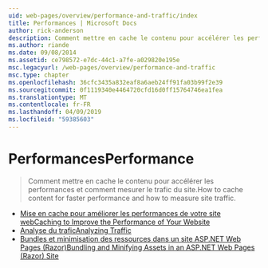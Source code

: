 ```yaml
---
uid: web-pages/overview/performance-and-traffic/index
title: Performances | Microsoft Docs
author: rick-anderson
description: Comment mettre en cache le contenu pour accélérer les performances et comment mesurer le trafic du site.
ms.author: riande
ms.date: 09/08/2014
ms.assetid: ce798572-e7dc-44c1-a7fe-a029820e195e
msc.legacyurl: /web-pages/overview/performance-and-traffic
msc.type: chapter
ms.openlocfilehash: 36cfc3435a832eaf8a6aeb24ff91fa03b99f2e39
ms.sourcegitcommit: 0f1119340e4464720cfd16d0ff15764746ea1fea
ms.translationtype: MT
ms.contentlocale: fr-FR
ms.lasthandoff: 04/09/2019
ms.locfileid: "59385603"
---
```

# <a name="performance"></a><span data-ttu-id="5a1c7-103">Performances</span><span class="sxs-lookup"><span data-stu-id="5a1c7-103">Performance</span></span>

> <span data-ttu-id="5a1c7-104">Comment mettre en cache le contenu pour accélérer les performances et comment mesurer le trafic du site.</span><span class="sxs-lookup"><span data-stu-id="5a1c7-104">How to cache content for faster performance and how to measure site traffic.</span></span>


- [<span data-ttu-id="5a1c7-105">Mise en cache pour améliorer les performances de votre site web</span><span class="sxs-lookup"><span data-stu-id="5a1c7-105">Caching to Improve the Performance of Your Website</span></span>](15-caching-to-improve-the-performance-of-your-website.md)
- [<span data-ttu-id="5a1c7-106">Analyse du trafic</span><span class="sxs-lookup"><span data-stu-id="5a1c7-106">Analyzing Traffic</span></span>](14-analyzing-traffic.md)
- [<span data-ttu-id="5a1c7-107">Bundles et minimisation des ressources dans un site ASP.NET Web Pages (Razor)</span><span class="sxs-lookup"><span data-stu-id="5a1c7-107">Bundling and Minifying Assets in an ASP.NET Web Pages (Razor) Site</span></span>](bundling-and-minifying-assets-in-an-aspnet-web-pages-razor-site.md)
